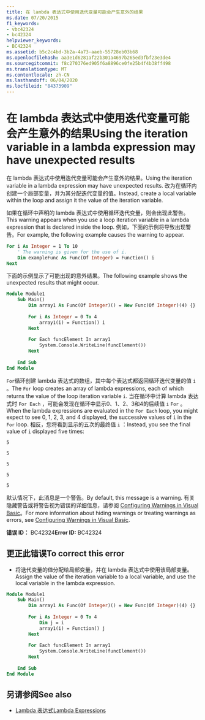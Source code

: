 ```yaml
---
title: 在 lambda 表达式中使用迭代变量可能会产生意外的结果
ms.date: 07/20/2015
f1_keywords:
- vbc42324
- bc42324
helpviewer_keywords:
- BC42324
ms.assetid: b5c2c4bd-3b2a-4a73-aaeb-55728eb03b68
ms.openlocfilehash: aa3e1d6281af22b301a4697b265ed3fbf23e3de4
ms.sourcegitcommit: f8c270376ed905f6a8896ce0fe25b4f4b38ff498
ms.translationtype: MT
ms.contentlocale: zh-CN
ms.lasthandoff: 06/04/2020
ms.locfileid: "84373909"
---
```

# <a name="using-the-iteration-variable-in-a-lambda-expression-may-have-unexpected-results"></a><span data-ttu-id="02253-102">在 lambda 表达式中使用迭代变量可能会产生意外的结果</span><span class="sxs-lookup"><span data-stu-id="02253-102">Using the iteration variable in a lambda expression may have unexpected results</span></span>
<span data-ttu-id="02253-103">在 lambda 表达式中使用迭代变量可能会产生意外的结果。</span><span class="sxs-lookup"><span data-stu-id="02253-103">Using the iteration variable in a lambda expression may have unexpected results.</span></span> <span data-ttu-id="02253-104">改为在循环内创建一个局部变量，并为其分配迭代变量的值。</span><span class="sxs-lookup"><span data-stu-id="02253-104">Instead, create a local variable within the loop and assign it the value of the iteration variable.</span></span>  
  
 <span data-ttu-id="02253-105">如果在循环中声明的 lambda 表达式中使用循环迭代变量，则会出现此警告。</span><span class="sxs-lookup"><span data-stu-id="02253-105">This warning appears when you use a loop iteration variable in a lambda expression that is declared inside the loop.</span></span> <span data-ttu-id="02253-106">例如，下面的示例将导致出现警告。</span><span class="sxs-lookup"><span data-stu-id="02253-106">For example, the following example causes the warning to appear.</span></span>  
  
```vb  
For i As Integer = 1 To 10  
    ' The warning is given for the use of i.  
    Dim exampleFunc As Func(Of Integer) = Function() i  
Next  
```  
  
 <span data-ttu-id="02253-107">下面的示例显示了可能出现的意外结果。</span><span class="sxs-lookup"><span data-stu-id="02253-107">The following example shows the unexpected results that might occur.</span></span>  
  
```vb  
Module Module1  
    Sub Main()  
        Dim array1 As Func(Of Integer)() = New Func(Of Integer)(4) {}  
  
        For i As Integer = 0 To 4  
            array1(i) = Function() i  
        Next  
  
        For Each funcElement In array1  
            System.Console.WriteLine(funcElement())  
        Next  
  
    End Sub  
End Module  
```  
  
 <span data-ttu-id="02253-108">`For`循环创建 lambda 表达式的数组，其中每个表达式都返回循环迭代变量的值 `i` 。</span><span class="sxs-lookup"><span data-stu-id="02253-108">The `For` loop creates an array of lambda expressions, each of which returns the value of the loop iteration variable `i`.</span></span> <span data-ttu-id="02253-109">当在循环中计算 lambda 表达式时 `For Each` ，可能会发现在循环中显示0、1、2、3和4的后续值 `i` `For` 。</span><span class="sxs-lookup"><span data-stu-id="02253-109">When the lambda expressions are evaluated in the `For Each` loop, you might expect to see 0, 1, 2, 3, and 4 displayed, the successive values of `i` in the `For` loop.</span></span> <span data-ttu-id="02253-110">相反，您将看到显示的五次的最终值 `i` ：</span><span class="sxs-lookup"><span data-stu-id="02253-110">Instead, you see the final value of `i` displayed five times:</span></span>  
  
 `5`  
  
 `5`  
  
 `5`  
  
 `5`  
  
 `5`  
  
 <span data-ttu-id="02253-111">默认情况下，此消息是一个警告。</span><span class="sxs-lookup"><span data-stu-id="02253-111">By default, this message is a warning.</span></span> <span data-ttu-id="02253-112">有关隐藏警告或将警告视为错误的详细信息，请参阅 [Configuring Warnings in Visual Basic](/visualstudio/ide/configuring-warnings-in-visual-basic)。</span><span class="sxs-lookup"><span data-stu-id="02253-112">For more information about hiding warnings or treating warnings as errors, see [Configuring Warnings in Visual Basic](/visualstudio/ide/configuring-warnings-in-visual-basic).</span></span>  
  
 <span data-ttu-id="02253-113">**错误 ID：** BC42324</span><span class="sxs-lookup"><span data-stu-id="02253-113">**Error ID:** BC42324</span></span>  
  
## <a name="to-correct-this-error"></a><span data-ttu-id="02253-114">更正此错误</span><span class="sxs-lookup"><span data-stu-id="02253-114">To correct this error</span></span>  
  
- <span data-ttu-id="02253-115">将迭代变量的值分配给局部变量，并在 lambda 表达式中使用该局部变量。</span><span class="sxs-lookup"><span data-stu-id="02253-115">Assign the value of the iteration variable to a local variable, and use the local variable in the lambda expression.</span></span>  
  
```vb  
Module Module1  
    Sub Main()  
        Dim array1 As Func(Of Integer)() = New Func(Of Integer)(4) {}  
  
        For i As Integer = 0 To 4  
            Dim j = i  
            array1(i) = Function() j  
        Next  
  
        For Each funcElement In array1  
            System.Console.WriteLine(funcElement())  
        Next  
  
    End Sub  
End Module  
```  
  
## <a name="see-also"></a><span data-ttu-id="02253-116">另请参阅</span><span class="sxs-lookup"><span data-stu-id="02253-116">See also</span></span>

- [<span data-ttu-id="02253-117">Lambda 表达式</span><span class="sxs-lookup"><span data-stu-id="02253-117">Lambda Expressions</span></span>](../../programming-guide/language-features/procedures/lambda-expressions.md)
